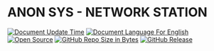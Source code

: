 # ANON SYS - NETWORK STATION

[![Document Update Time](https://img.shields.io/badge/Update%20Time-09%2F13%2F2021-darkorchid.svg?style=for-the-badge&logo=codacy&cacheSeconds=3600)]()
[![Document Language For English](https://img.shields.io/badge/Doc%20Language-EN-mediumpurple.svg?style=for-the-badge&logo=microsoft-word&cacheSeconds=3600)](./README.md)
[![Open Source](https://img.shields.io/badge/Open%20Source-%E2%9D%A4-brightgreen.svg?style=for-the-badge&logo=conekta&cacheSeconds=3600)]()
[![GitHub Repo Size in Bytes](https://img.shields.io/github/repo-size/anonymous-sys/anonymous-sys.github.io.svg?style=for-the-badge&logo=adobe-creative-cloud&cacheSeconds=3600)]()
[![GitHub Release](https://img.shields.io/github/v/release/facebook/rocksdb.svg?style=for-the-badge&cacheSeconds=3600)]()